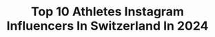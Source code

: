 ---
title: Top 10 Athletes Instagram Influencers In Switzerland In 2024
description: >-
  Find top athletes Instagram influencers in Switzerland in 2024. Most popular hashtags: #training #motivation #athlete #workout.
platform: Instagram
hits: 58
text_top: Discover the top-rated Instagram influencers on inBeat.
text_bottom: Our database holds 58 Instagram influencers like this in Switzerland for you to pitch.
profiles:
  - username: "thesportyblonde"
    fullname: >-
      Camille Chenaux
    bio: >-
      🇨🇭🥉🥈🥈 Swiss ATHLETE ⬇️ 💻 ⭐️ PhD Agency @joydisrl
    location: "Switzerland"
    followers: 100216
    engagement: 591
    commentsToLikes: 0.028635
    id: ck0u2nivr0hib0i19j9b8py17
    verified: false
    hashtags: "#fitfam, #nevergiveup, #hardwork, #motivation"
  - username: "kariemhussein"
    fullname: >-
      Kariem Hussein
    bio: >-
      🇨🇭 Athlete  🩺 Doctor  🤳 Ambassador Fakten und Geschichten zum "Kariem" ⤵️
    location: "Switzerland"
    followers: 16092
    engagement: 446
    commentsToLikes: 0.019660
    id: ck5zoaosiq4u40i149y1oqs1s
    verified: false
    hashtags: "#motivation, #hurdles, #trackandfield, #workout"
  - username: "berndwinklermtb"
    fullname: >-
      Bernd Winkler
    bio: >-
      Passionate MTB Athlete 🔥
    location: "Switzerland"
    followers: 16570
    engagement: 1191
    commentsToLikes: 0.019849
    id: ck0w3dmo5sv310i19bcpdpqmi
    verified: false
    hashtags: "#mtb, #rosebikes, #abus100, #freeride"
  - username: "alberto_maffei"
    fullname: >-
      ALBERTO MAFFEI
    bio: >-
      Athlete of the @aeronautica.militare @burtonsnowboards @cofidisitalia @oakleysnowboarding @campigliodolomiti @thegardensnowboardcamp @newbalance
    location: "Switzerland"
    followers: 34712
    engagement: 460
    commentsToLikes: 0.007942
    id: ck5bz31v8qcih0i11r8tuz8jt
    verified: false
    hashtags: "#snowboarding, #snowboardingmakesmehappy, #weridetogether, #snowbaordingmakesmehappy"
  - username: "fannysmith"
    fullname: >-
      Fanny Smith
    bio: >-
      Pro Skicross athlete 🇨🇭🎿 Olympic Medalist 🥉🥉 World Champion 🥇🥈🥈🥈🥉🥉 World Cup 31x🥇 25x🥈 13x🥉 3x WorldCup overall 🏆
    location: "Switzerland"
    followers: 63072
    engagement: 444
    commentsToLikes: 0.013085
    id: ck55pjrrrapki0i11cldr2meu
    verified: false
    hashtags: "#redbullathlete, #worldcup, #fannysmith, #volcano"
  - username: "angelica_moser_"
    fullname: >-
      Angelica Moser
    bio: >-
      •Swiss Pole Vaulter 🇨🇭| 4.75m •2-time Olympian •@puma athlete 🐾
    location: "Switzerland"
    followers: 115461
    engagement: 429
    commentsToLikes: 0.014389
    id: clp0kew7285f40j08ysamemwf
    verified: false
    hashtags: "#vacation, #swissathletics, #worlduniversitygames, #training"
  - username: "francois_montuori"
    fullname: >-
      François Montuori
    bio: >-
      Paragliding pilot & Mountain Athlete ⛰️ 🙏🏻 @haglofs @hdry_official @snowleader74 @hagan_ski @atkbindings
    location: "Switzerland"
    followers: 29364
    engagement: 266
    commentsToLikes: 0.017784
    id: ck0vy1jo51s9v0i19s4l5m1sm
    verified: false
    hashtags: "#hautesavoie, #montblanc, #chamonix, #campcassin"
  - username: "jannisreichmuth"
    fullname: >-
      Jannis Reichmuth
    bio: >-
      content creator | athlete work @asapcreative.ch building @saltysportsclub ———
    location: "Switzerland"
    followers: 153181
    engagement: 210
    commentsToLikes: 0.018627
    id: clleouy6dtms80j08a52k9yk8
    verified: false
    hashtags: "#selfimprovement, #fitness, #running, #selfdevelopment"
  - username: "leo.moves"
    fullname: >-
      Leandro Fornito (LeoMoves)
    bio: >-
      🇨🇭Athlete and movement coach 💪🏼 My students reach the best version of their body! ⬇️ MY TRAINING APP (7 day free trial included)⬇️
    location: "Switzerland"
    followers: 1397171
    engagement: 141
    commentsToLikes: 0.017532
    id: ck6tyyjzr6lla0j71pset3l6w
    verified: false
    hashtags: "#leomoves, #functionaltraining, #bodyawareness, #gymnastics"
  - username: "7charyl"
    fullname: >-
      Charyl Chappuis
    bio: >-
      FOOTBALLER⚽️ @chiangmai_fc 🐯💙 @tagency.ch NIKE ATHLETE @nikefootball LIVE A LIFE WORTH LIVING @yeswetrust @capitalperformance.online
    location: "Switzerland"
    followers: 1368465
    engagement: 99
    commentsToLikes: 0.003234
    id: ck5qbdnqol32r0i11xbfiyic6
    verified: true
    hashtags: "#hb27, #hakunamatata, #liveyourbestlife, #craycray"
---